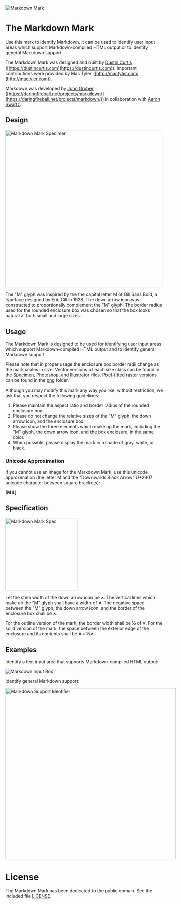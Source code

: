 ![Markdown Mark](https://cargo.dustincurtis.com/projects/markdown/mdown-header.png?5)

# The Markdown Mark
Use this mark to identify Markdown. It can be used to identify user input areas which support Markdown-compiled HTML output or to identify general Markdown support.

The Markdown Mark was designed and built by [Dustin Curtis](https://twitter.com/dcurtis) ([https://dustincurtis.com](https://dustincurtis.com)). Important contributions were provided by Mac Tyler ([http://mactyler.com](http://mactyler.com)).

Markdown was developed by [John Gruber](https://daringfireball.net) ([https://daringfireball.net/projects/markdown/](https://daringfireball.net/projects/markdown/)) in collaboration with [Aaron Swartz](http://www.aaronsw.com).

## Design

<img src="https://cargo.dustincurtis.com/projects/markdown/specimen.png?2" width="500" alt="Markdown Mark Specimen" style="max-width: 500px;">

The "M" glyph was inspired by the the capital letter M of Gill Sans Bold, a typeface designed by Eric Gill in 1928. The down arrow icon was constructed to proportionally complement the "M" glyph. The border radius used for the rounded enclosure box was chosen so that the box looks natural at both small and large sizes.

## Usage

The Markdown Mark is designed to be used for identifying user input areas which support Markdown-compiled HTML output and to identify general Markdown support.

Please note that in proper usage the enclosure box border radii change as the mark scales in size. Vector versions of each size class can be found in the [Specimen](specimens/markdown-mark.psd), [Photoshop](psd/markdown-mark.psd), and [Illustrator](ai/markdown-mark.ai) files. [Pixel-fitted](https://dcurt.is/pixel-fitting) raster versions can be found in the [png](png/) folder.

Although you may modify this mark any way you like, without restriction, we ask that you respect the following guidelines:

1. Please maintain the aspect ratio and border radius of the rounded enclosure box.
2. Please do not change the relative sizes of the "M" glyph, the down arrow icon, and the enclosure box.
3. Please show the three elements which make up the mark, including the "M" glyph, the down arrow icon, and the box enclosure, in the same color.
4. When possible, please display the mark in a shade of gray, white, or black.

### Unicode Approximation

If you cannot use an image for the Markdown Mark, use this unicode approximation (the letter M and the "Downwards Black Arrow" U+2B07 unicode character between square brackets):

__[M⬇]__

## Specification

<img src="https://cargo.dustincurtis.com/projects/markdown/mdown-mark-spec-black.png?1" width="230" alt="Markdown Mark Spec" style="max-width: 230px;">

Let the stem width of the down arrow icon be __&times;__. The vertical lines which make up the "M" glyph shall have a width of __&times;__. The negative space between the "M" glyph, the down arrow icon, and the border of the enclosure box shall be __&times;__.

For the outline version of the mark, the border width shall be __&frac12;__ of __&times;__. For the solid version of the mark, the space between the exterior edge of the enclosure and its contents shall be __&times; + &frac12;&times;__.

## Examples

Identify a text input area that supports Markdown-compiled HTML output:

![Markdown Input Box](https://cargo.dustincurtis.com/projects/markdown/mdown-mark-write.png?5)

Identify general Markdown support:

<img src="https://cargo.dustincurtis.com/projects/markdown/mdown-mark-box.png?5" width="543" alt="Markdown Support Identifier" style="max-width: 543px;">

# License

The Markdown Mark has been dedicated to the public domain. See the included file [LICENSE](LICENSE).
